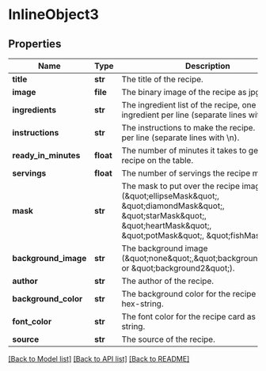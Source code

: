 # InlineObject3

## Properties
Name | Type | Description | Notes
------------ | ------------- | ------------- | -------------
**title** | **str** | The title of the recipe. | 
**image** | **file** | The binary image of the recipe as jpg. | 
**ingredients** | **str** | The ingredient list of the recipe, one ingredient per line (separate lines with \\n). | 
**instructions** | **str** | The instructions to make the recipe. One step per line (separate lines with \\n). | 
**ready_in_minutes** | **float** | The number of minutes it takes to get the recipe on the table. | 
**servings** | **float** | The number of servings the recipe makes. | 
**mask** | **str** | The mask to put over the recipe image (\&quot;ellipseMask\&quot;, \&quot;diamondMask\&quot;, \&quot;starMask\&quot;, \&quot;heartMask\&quot;, \&quot;potMask\&quot;, \&quot;fishMask\&quot;). | 
**background_image** | **str** | The background image (\&quot;none\&quot;,\&quot;background1\&quot;, or \&quot;background2\&quot;). | 
**author** | **str** | The author of the recipe. | [optional] 
**background_color** | **str** | The background color for the recipe card as a hex-string. | [optional] 
**font_color** | **str** | The font color for the recipe card as a hex-string. | [optional] 
**source** | **str** | The source of the recipe. | [optional] 

[[Back to Model list]](../README.md#documentation-for-models) [[Back to API list]](../README.md#documentation-for-api-endpoints) [[Back to README]](../README.md)


